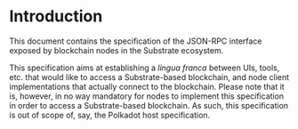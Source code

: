 # Introduction

This document contains the specification of the JSON-RPC interface exposed by blockchain nodes in the Substrate ecosystem.

This specification aims at establishing a *lingua franca* between UIs, tools, etc. that would like to access a Substrate-based blockchain, and node client implementations that actually connect to the blockchain. Please note that it is, however, in no way mandatory for nodes to implement this specification in order to access a Substrate-based blockchain. As such, this specification is out of scope of, say, the Polkadot host specification.

